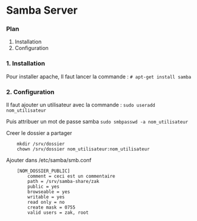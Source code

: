 # Samba Server

### Plan
1. Installation
2. Configuration
    


### 1. Installation
Pour installer apache, Il faut lancer la commande :
`# apt-get install samba`


### 2. Configuration
Il faut ajouter un utilisateur avec la commande : `sudo useradd nom_utilisateur`
    
Puis attribuer un mot de passe samba `sudo smbpasswd -a nom_utilisateur`
    
Creer le dossier a partager 
```
    mkdir /srv/dossier
    chown /srv/dossier nom_utilisateur:nom_utilisateur
``` 

Ajouter dans /etc/samba/smb.conf
```
    [NOM_DOSSIER_PUBLIC]
        comment = ceci est un commentaire
        path = /srv/samba-share/zak
        public = yes
        browseable = yes
        writable = yes
        read only = no
        create mask = 0755
        valid users = zak, root
```        
